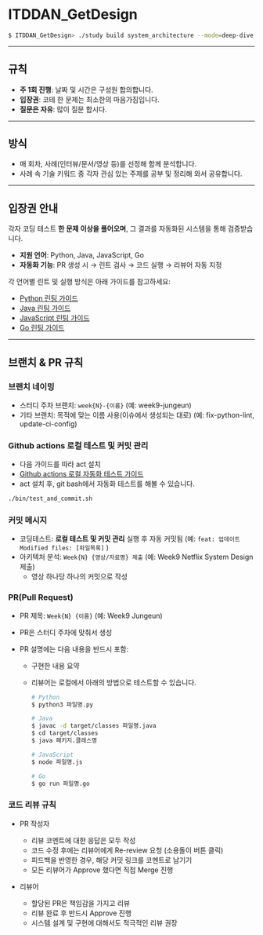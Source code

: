 # ITDDAN_GetDesign

```bash
$ ITDDAN_GetDesign> ./study build system_architecture --mode=deep-dive --source=realworld
```

---

## 규칙

- **주 1회 진행**: 날짜 및 시간은 구성원 합의합니다.
- **입장권**: 코테 한 문제는 최소한의 마음가짐입니다.
- **질문은 자유**: 많이 질문 합시다.

---

## 방식

- 매 회차, 사례(인터뷰/문서/영상 등)를 선정해 함께 분석합니다.
- 사례 속 기술 키워드 중 각자 관심 있는 주제를 공부 및 정리해 와서 공유합니다.

---

## 입장권 안내

각자 코딩 테스트 **한 문제 이상을 풀어오며**, 그 결과를 자동화된 시스템을 통해 검증받습니다.

- **지원 언어**: Python, Java, JavaScript, Go
- **자동화 기능**: PR 생성 시 → 린트 검사 → 코드 실행 → 리뷰어 자동 지정

각 언어별 린트 및 실행 방식은 아래 가이드를 참고하세요:

- [Python 린팅 가이드](./docs/LINTING_PYTHON.md)
- [Java 린팅 가이드](./docs/LINTING_JAVA.md)
- [JavaScript 린팅 가이드](./docs/LINTING_JAVASCRIPT.md)
- [Go 린팅 가이드](./docs/LINTING_GO.md)

---

## 브랜치 & PR 규칙

### 브랜치 네이밍

- 스터디 주차 브랜치: `week{N}-{이름}` (예: week9-jungeun)
- 기타 브랜치: 목적에 맞는 이름 사용(이슈에서 생성되는 대로) (예: fix-python-lint, update-ci-config)

### Github actions 로컬 테스트 및 커밋 관리

- 다음 가이드를 따라 act 설치
- [Github actions 로컬 자동화 테스트 가이드](./bin/README.md)
- act 설치 후, git bash에서 자동화 테스트를 해볼 수 있습니다.

```bash
./bin/test_and_commit.sh
```

### 커밋 메시지

- 코딩테스트: **로컬 테스트 및 커밋 관리** 실행 후 자동 커밋됨 (예: `feat: 업데이트 Modified files: [파일목록]` )
- 아키텍처 분석: `Week{N} {영상/자료명} 제출` (예: Week9 Netflix System Design 제출)
  - 영상 하나당 하나의 커밋으로 작성

### PR(Pull Request)

- PR 제목: `Week{N} {이름}` (예: Week9 Jungeun)
- PR은 스터디 주차에 맞춰서 생성
- PR 설명에는 다음 내용을 반드시 포함:

  - 구현한 내용 요약
  - 리뷰어는 로컬에서 아래의 방법으로 테스트할 수 있습니다.

    ```bash
    # Python
    $ python3 파일명.py

    # Java
    $ javac -d target/classes 파일명.java
    $ cd target/classes
    $ java 패키지.클래스명

    # JavaScript
    $ node 파일명.js

    # Go
    $ go run 파일명.go
    ```

### 코드 리뷰 규칙

- PR 작성자

  - 리뷰 코멘트에 대한 응답은 모두 작성
  - 코드 수정 후에는 리뷰어에게 Re-review 요청 (소용돌이 버튼 클릭)
  - 피드백을 반영한 경우, 해당 커밋 링크를 코멘트로 남기기
  - 모든 리뷰어가 Approve 했다면 직접 Merge 진행

- 리뷰어
  - 할당된 PR은 책임감을 가지고 리뷰
  - 리뷰 완료 후 반드시 Approve 진행
  - 시스템 설계 및 구현에 대해서도 적극적인 리뷰 권장
